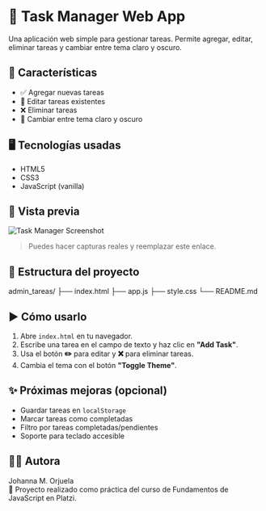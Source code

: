 # 📝 Task Manager Web App

Una aplicación web simple para gestionar tareas. Permite agregar, editar, eliminar tareas y cambiar entre tema claro y oscuro.

## 🚀 Características

- ✅ Agregar nuevas tareas
- 📝 Editar tareas existentes
- ❌ Eliminar tareas
- 🌙 Cambiar entre tema claro y oscuro

## 🖥️ Tecnologías usadas

- HTML5
- CSS3
- JavaScript (vanilla)

## 📸 Vista previa

![Task Manager Screenshot](https://via.placeholder.com/600x300?text=Vista+preliminar)

> Puedes hacer capturas reales y reemplazar este enlace.

## 📂 Estructura del proyecto

admin_tareas/
├── index.html
├── app.js
├── style.css
└── README.md



## ▶️ Cómo usarlo

1. Abre `index.html` en tu navegador.
2. Escribe una tarea en el campo de texto y haz clic en **"Add Task"**.
3. Usa el botón **✏️** para editar y **❌** para eliminar tareas.
4. Cambia el tema con el botón **"Toggle Theme"**.

## ✨ Próximas mejoras (opcional)

- Guardar tareas en `localStorage`
- Marcar tareas como completadas
- Filtro por tareas completadas/pendientes
- Soporte para teclado accesible

## 👩‍💻 Autora

Johanna M. Orjuela  
🚀 Proyecto realizado como práctica del curso de Fundamentos de JavaScript en Platzi.


